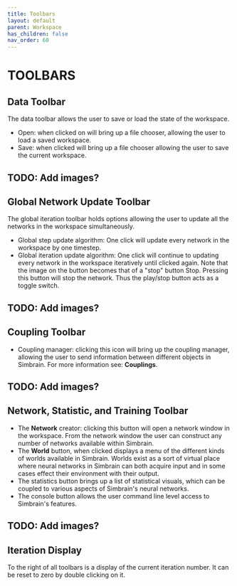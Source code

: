 ```yaml
---
title: Toolbars
layout: default
parent: Workspace
has_children: false
nav_order: 60
---
```


# TOOLBARS

## Data Toolbar

The data toolbar allows the user to save or load the state of the workspace.

- Open: when clicked on will bring up a file chooser, allowing the user to load a saved workspace.
- Save: when clicked will bring up a file chooser allowing the user to save the current workspace.

## TODO: Add images?

## Global Network Update Toolbar

The global iteration toolbar holds options allowing the user to update all the networks in the workspace simultaneously.

- Global step update algorithm: One click will update every network in the workspace by one timestep.
- Global iteration update algorithm: One click will continue to updating every network in the workspace iteratively until clicked again. Note that the image on the button becomes that of a "stop" button Stop. Pressing this button will stop the network. Thus the play/stop button acts as a toggle switch.

## TODO: Add images?

## Coupling Toolbar

- Coupling manager: clicking this icon will bring up the coupling manager, allowing the user to send information between different objects in Simbrain. For more information see: **Couplings**.

## TODO: Add images?

## Network, Statistic, and Training Toolbar 

- The **Network** creator: clicking this button will open a network window in the workspace. From the network window the user can construct any number of networks available within Simbrain.
- The **World** button, when clicked displays a menu of the different kinds of worlds available in Simbrain. Worlds exist as a sort of virtual place where neural networks in Simbrain can both acquire input and in some cases effect their environment with their output.
- The statistics button brings up a list of statistical visuals, which can be coupled to various aspects of Simbrain's neural networks.
- The console button allows the user command line level access to Simbrain's features.

## TODO: Add images?

## Iteration Display

To the right of all toolbars is a display of the current iteration number.  It can be reset to zero by double clicking on it.

